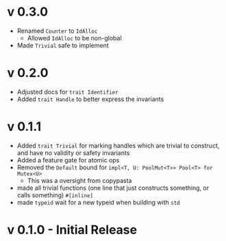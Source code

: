 # v 0.3.0

* Renamed `Counter` to `IdAlloc`
  * Allowed `IdAlloc` to be non-global
* Made `Trivial` safe to implement

# v 0.2.0

* Adjusted docs for `trait Identifier`
* Added `trait Handle` to better express the invariants

# v 0.1.1

* Added `trait Trivial` for marking handles which are trivial to construct, and have no validity or safety invariants
* Added a feature gate for atomic ops
* Removed the `Default` bound for `impl<T, U: PoolMut<T>> Pool<T> for Mutex<U>`
  * This was a oversight from copypasta
* made all trivial functions (one line that just constructs something, or calls something) `#[inline]`
* made `typeid` wait for a new typeid when building with `std`

# v 0.1.0 - Initial Release
